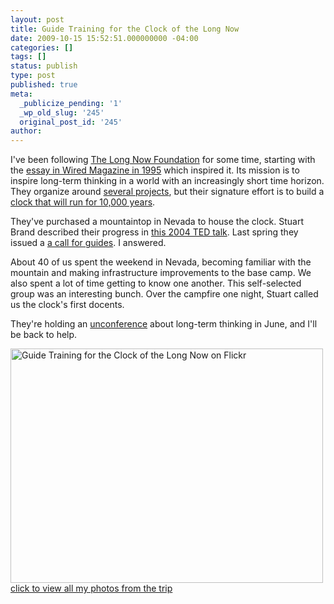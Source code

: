 ```yaml
---
layout: post
title: Guide Training for the Clock of the Long Now
date: 2009-10-15 15:52:51.000000000 -04:00
categories: []
tags: []
status: publish
type: post
published: true
meta:
  _publicize_pending: '1'
  _wp_old_slug: '245'
  original_post_id: '245'
author: 
---
```

I've been following <a href="http://www.longnow.com/">The Long Now Foundation</a> for some time, starting with the <a href="http://www.wired.com/wired/scenarios/clock.html">essay in Wired Magazine in 1995</a> which inspired it.  Its mission is to inspire long-term thinking in a world with an increasingly short time horizon.  They organize around <a href="http://longnow.org/projects/">several projects</a>, but their signature effort is to build a <a href="http://longnow.org/clock/">clock that will run for 10,000 years</a>.

They've purchased a mountaintop in Nevada to house the clock.  Stuart Brand described their progress in <a href="http://www.ted.com/talks/lang/eng/stewart_brand_on_the_long_now.html">this 2004 TED talk</a>.  Last spring they issued a <a href="http://longnow.org/membership/newsletters/02009-june-solstice/#membernvguide">a call for guides</a>.  I answered.

About 40 of us spent the weekend in Nevada, becoming familiar with the mountain and making infrastructure improvements to the base camp. We also spent a lot of time getting to know one another. This self-selected group was an interesting bunch. Over the campfire one night, Stuart called us the clock's first docents.

They're holding an <a href="http://en.wikipedia.org/wiki/Unconference">unconference</a> about long-term thinking in June, and I'll be back to help.

<a href="http://www.flickr.com/photos/matthewsim/sets/72157622544170910/" title="Guide Training for the Clock of the Long Now on Flickr"><img src="https://farm3.static.flickr.com/2461/3993819690_7f6838b856.jpg" width="500" height="375" alt="Guide Training for the Clock of the Long Now on Flickr" /><br />click to view all my photos from the trip</a>
